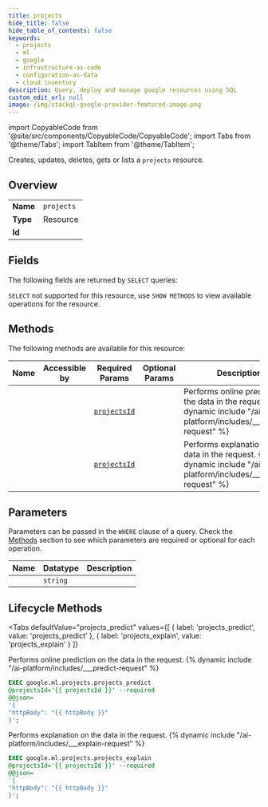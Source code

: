 ```yaml
--- 
title: projects
hide_title: false
hide_table_of_contents: false
keywords:
  - projects
  - ml
  - google
  - infrastructure-as-code
  - configuration-as-data
  - cloud inventory
description: Query, deploy and manage google resources using SQL
custom_edit_url: null
image: /img/stackql-google-provider-featured-image.png
---
```


import CopyableCode from '@site/src/components/CopyableCode/CopyableCode';
import Tabs from '@theme/Tabs';
import TabItem from '@theme/TabItem';

Creates, updates, deletes, gets or lists a <code>projects</code> resource.

## Overview
<table><tbody>
<tr><td><b>Name</b></td><td><code>projects</code></td></tr>
<tr><td><b>Type</b></td><td>Resource</td></tr>
<tr><td><b>Id</b></td><td><CopyableCode code="google.ml.projects" /></td></tr>
</tbody></table>

## Fields

The following fields are returned by `SELECT` queries:

`SELECT` not supported for this resource, use `SHOW METHODS` to view available operations for the resource.


## Methods

The following methods are available for this resource:

<table>
<thead>
    <tr>
    <th>Name</th>
    <th>Accessible by</th>
    <th>Required Params</th>
    <th>Optional Params</th>
    <th>Description</th>
    </tr>
</thead>
<tbody>
<tr>
    <td><a href="#projects_predict"><CopyableCode code="projects_predict" /></a></td>
    <td><CopyableCode code="exec" /></td>
    <td><a href="#parameter-projectsId"><code>projectsId</code></a></td>
    <td></td>
    <td>Performs online prediction on the data in the request. &#123;% dynamic include "/ai-platform/includes/___predict-request" %&#125; </td>
</tr>
<tr>
    <td><a href="#projects_explain"><CopyableCode code="projects_explain" /></a></td>
    <td><CopyableCode code="exec" /></td>
    <td><a href="#parameter-projectsId"><code>projectsId</code></a></td>
    <td></td>
    <td>Performs explanation on the data in the request. &#123;% dynamic include "/ai-platform/includes/___explain-request" %&#125; </td>
</tr>
</tbody>
</table>

## Parameters

Parameters can be passed in the `WHERE` clause of a query. Check the [Methods](#methods) section to see which parameters are required or optional for each operation.

<table>
<thead>
    <tr>
    <th>Name</th>
    <th>Datatype</th>
    <th>Description</th>
    </tr>
</thead>
<tbody>
<tr id="parameter-projectsId">
    <td><CopyableCode code="projectsId" /></td>
    <td><code>string</code></td>
    <td></td>
</tr>
</tbody>
</table>

## Lifecycle Methods

<Tabs
    defaultValue="projects_predict"
    values={[
        { label: 'projects_predict', value: 'projects_predict' },
        { label: 'projects_explain', value: 'projects_explain' }
    ]}
>
<TabItem value="projects_predict">

Performs online prediction on the data in the request. &#123;% dynamic include "/ai-platform/includes/___predict-request" %&#125; 

```sql
EXEC google.ml.projects.projects_predict 
@projectsId='{{ projectsId }}' --required 
@@json=
'{
"httpBody": "{{ httpBody }}"
}';
```
</TabItem>
<TabItem value="projects_explain">

Performs explanation on the data in the request. &#123;% dynamic include "/ai-platform/includes/___explain-request" %&#125; 

```sql
EXEC google.ml.projects.projects_explain 
@projectsId='{{ projectsId }}' --required 
@@json=
'{
"httpBody": "{{ httpBody }}"
}';
```
</TabItem>
</Tabs>

